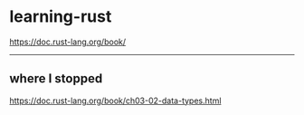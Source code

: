 # learning-rust

https://doc.rust-lang.org/book/


-------------------

## where I stopped

https://doc.rust-lang.org/book/ch03-02-data-types.html

